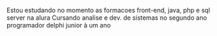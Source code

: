Estou estudando no momento as formacoes front-end, java, php e sql server na alura
Cursando analise e dev. de sistemas no segundo ano
programador delphi junior à um ano

<!---
Thalikbussacro/Thalikbussacro is a ✨ special ✨ repository because its `README.md` (this file) appears on your GitHub profile.
You can click the Preview link to take a look at your changes.
--->

